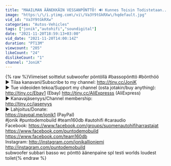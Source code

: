 ```yaml
---
title: "MAAILMAN ÄÄNEKKÄIN VESSANPÖNTTÖ! 🔊 Kunnes Toisin Todistetaan.."
image: "https:\/\/i.ytimg.com\/vi\/Va3Y9tGkRXw\/hqdefault.jpg"
vid_id: "Va3Y9tGkRXw"
categories: "Autos-Vehicles"
tags: ["jonik","autohifi","soundigital"]
date: "2021-11-20T18:59:13+03:00"
vid_date: "2021-11-20T14:00:14Z"
duration: "PT13M"
viewcount: "205"
likeCount: "24"
dislikeCount: "1"
channel: "JoniK"
---
```

{% raw %}Viimeiset soittelut subwoofer pöntöllä #bassopönttö #bönthöö<br />► Tilaa kanavani/Subscribe to my channel: <a rel="nofollow" target="blank" href="http://tiny.cc/JoniK">http://tiny.cc/JoniK</a><br />► Tue videoiden tekoa/Support my channel (osta jotakin/buy anything): <br /><a rel="nofollow" target="blank" href="http://tiny.cc/Ebay1">http://tiny.cc/Ebay1</a> (Ebay) <a rel="nofollow" target="blank" href="http://tiny.cc/AliExpresss">http://tiny.cc/AliExpresss</a> (AliExpress)<br />► Kanavajäsenyys/Channel membership:  <br /><a rel="nofollow" target="blank" href="http://tiny.cc/jasenyys">http://tiny.cc/jasenyys</a> <br />► Lahjoitus/Donate:<br /><a rel="nofollow" target="blank" href="https://paypal.me/jonik1">https://paypal.me/jonik1</a> (PayPal)<br />#jonik #puntodemobuild #team160db #autohifi #caraudio<br />Facebook: <a rel="nofollow" target="blank" href="https://www.facebook.com/groups/suomenautohifiharrastajat">https://www.facebook.com/groups/suomenautohifiharrastajat</a><br />                    <a rel="nofollow" target="blank" href="https://www.facebook.com/puntodemobuild">https://www.facebook.com/puntodemobuild</a><br />                    <a rel="nofollow" target="blank" href="https://www.facebook.com/team160db">https://www.facebook.com/team160db</a> <br />Instagram: <a rel="nofollow" target="blank" href="http://instagram.com/jonikallioniemi">http://instagram.com/jonikallioniemi</a> <br />                    <a rel="nofollow" target="blank" href="http://instagram.com/puntodemobuild">http://instagram.com/puntodemobuild</a><br />subwoofer subbari basso wc pönttö äänenpaine spl testi worlds loudest toilet{% endraw %}
